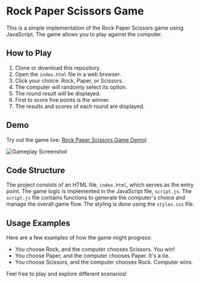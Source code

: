 # Rock Paper Scissors Game

This is a simple implementation of the Rock Paper Scissors game using JavaScript. The game allows you to play against the computer.

## How to Play

1. Clone or download this repository.
2. Open the `index.html` file in a web browser.
3. Click your choice: Rock, Paper, or Scissors.
4. The computer will randomly select its option.
5. The round result will be displayed.
6. First to score five points is the winner.
7. The results and scores of each round are displayed.

## Demo

Try out the game live: [Rock Paper Scissors Game Demo]())

![Gameplay Screenshot](screenshots/screenshot.jpg)

## Code Structure

The project consists of an HTML file, `index.html`, which serves as the entry point. The game logic is implemented in the JavaScript file, `script.js`. The `script.js` file contains functions to generate the computer's choice and manage the overall game flow. The styling is done using the `styles.css` file.

## Usage Examples

Here are a few examples of how the game might progress:

- You choose Rock, and the computer chooses Scissors. You win!
- You choose Paper, and the computer chooses Paper. It's a tie.
- You choose Scissors, and the computer chooses Rock. Computer wins.

Feel free to play and explore different scenarios!
